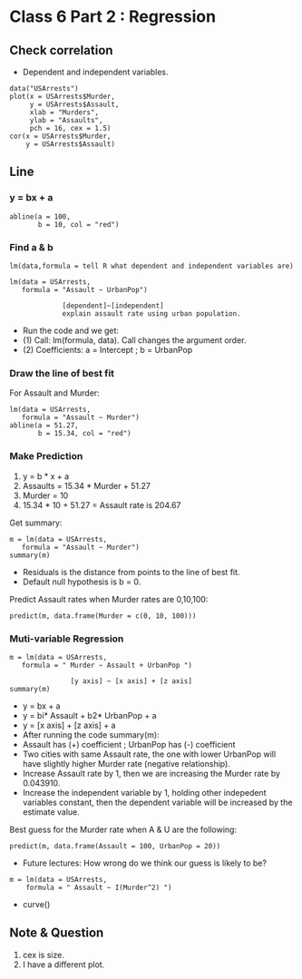 # Class 6 Part 2 : Regression 
## Check correlation
+ Dependent and independent variables.
```
data("USArrests")
plot(x = USArrests$Murder,
     y = USArrests$Assault,
     xlab = "Murders",     
     ylab = "Assaults",
     pch = 16, cex = 1.5)
cor(x = USArrests$Murder,
    y = USArrests$Assault)
```
## Line
### y = bx + a 
```
abline(a = 100,
       b = 10, col = "red")
```
### Find a & b
```
lm(data,formula = tell R what dependent and independent variables are)

lm(data = USArrests, 
   formula = "Assault ~ UrbanPop")
   
             [dependent]~[independent]
             explain assault rate using urban population.
```
+ Run the code and we get: 
+ (1) Call: lm(formula, data). Call changes the argument order.
+ (2) Coefficients: a = Intercept ; b = UrbanPop

### Draw the line of best fit 
For Assault and Murder:
```
lm(data = USArrests, 
   formula = "Assault ~ Murder")
abline(a = 51.27,
       b = 15.34, col = "red")
```
### Make Prediction
1. y = b * x + a
2. Assaults = 15.34 * Murder + 51.27
3. Murder = 10 
4. 15.34 * 10 + 51.27 = Assault rate is 204.67

Get summary: 
```
m = lm(data = USArrests, 
   formula = "Assault ~ Murder")
summary(m)
```
+ Residuals is the distance from points to the line of best fit. 
+ Default null hypothesis is b = 0.

Predict Assault rates when Murder rates are 0,10,100: 
```
predict(m, data.frame(Murder = c(0, 10, 100)))
```
### Muti-variable Regression
```
m = lm(data = USArrests, 
   formula = " Murder ~ Assault + UrbanPop ")

               [y axis] ~ [x axis] + [z axis]
summary(m)
```
+ y = bx + a
+ y = bi* Assault + b2* UrbanPop + a 
+ y = [x axis] + [z axis] + a 
+ After running the code summary(m):
+ Assault has (+) coefficient ; UrbanPop has (-) coefficient
+ Two cities with same Assault rate, the one with lower UrbanPop will have slightly higher Murder rate (negative relationship).
+ Increase Assault rate by 1, then we are increasing the Murder rate by 0.043910. 
+ Increase the independent variable by 1, holding other indepedent variables constant, then the dependent variable will be increased by the estimate value.  

Best guess for the Murder rate when A & U are the following: 
```
predict(m, data.frame(Assault = 100, UrbanPop = 20))
```

+ Future lectures: How wrong do we think our guess is likely to be? 

```
m = lm(data = USArrests, 
    formula = " Assault ~ I(Murder^2) ")
```

+ curve()

## Note & Question
1. cex is size. 
2. I have a different plot. 

